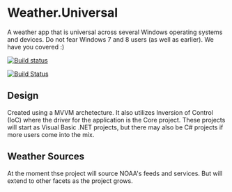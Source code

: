# Weather.Universal
A weather app that is universal across several Windows operating systems and devices. Do not fear Windows 7 and 8 users (as well as earlier). We have you covered :)

[![Build status](https://dynamensions.visualstudio.com/Weather%20WP7/_apis/build/status/Weather%20WP7-CI)](https://dynamensions.visualstudio.com/Weather%20WP7/_build/latest?definitionId=8)

[![Build Status](https://dynamensions.visualstudio.com/_apis/public/build/definitions/b8a4585e-c637-49db-a606-31b185b4b9e6/9/badge)](https://dynamensions.visualstudio.com/_apis/public/build/definitions/b8a4585e-c637-49db-a606-31b185b4b9e6/9/badge)

## Design
Created using a MVVM archetecture. It also utilizes Inversion of Control (IoC) where the driver for the application is the Core project. These projects will start as Visual Basic .NET projects, but there may also be C# projects if more users come into the mix.

## Weather Sources
At the moment thse project will source NOAA's feeds and services. But will extend to other facets as the project grows.
